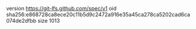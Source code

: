 version https://git-lfs.github.com/spec/v1
oid sha256:e868728ca8ece20c11b5d9c2472a916e35a45ca278ca5202cad6ca074de2dfbb
size 1013
